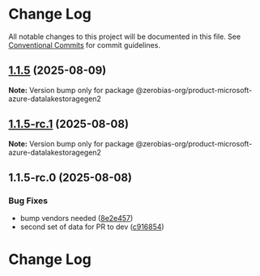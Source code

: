 # Change Log

All notable changes to this project will be documented in this file.
See [Conventional Commits](https://conventionalcommits.org) for commit guidelines.

## [1.1.5](https://github.com/zerobias-org/product/compare/@zerobias-org/product-microsoft-azure-datalakestoragegen2@1.1.5-rc.1...@zerobias-org/product-microsoft-azure-datalakestoragegen2@1.1.5) (2025-08-09)

**Note:** Version bump only for package @zerobias-org/product-microsoft-azure-datalakestoragegen2





## [1.1.5-rc.1](https://github.com/zerobias-org/product/compare/@zerobias-org/product-microsoft-azure-datalakestoragegen2@1.1.5-rc.0...@zerobias-org/product-microsoft-azure-datalakestoragegen2@1.1.5-rc.1) (2025-08-08)

**Note:** Version bump only for package @zerobias-org/product-microsoft-azure-datalakestoragegen2





## 1.1.5-rc.0 (2025-08-08)


### Bug Fixes

* bump vendors needed ([8e2e457](https://github.com/zerobias-org/product/commit/8e2e457e0b5d7141a05e8f2c178bc2854f2b7178))
* second set of data for PR to dev ([c916854](https://github.com/zerobias-org/product/commit/c916854bcf229b1c2042ffdea18472d66a061aaf))





# Change Log
